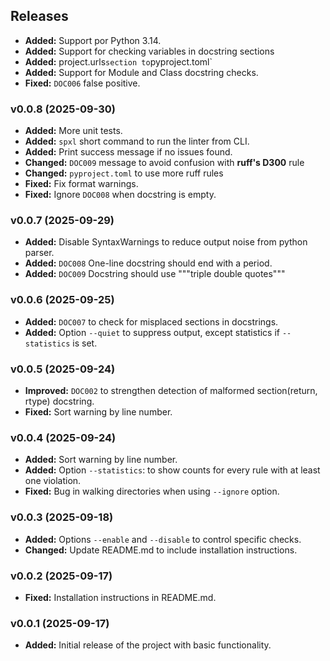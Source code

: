 ## Releases

- **Added:** Support por Python 3.14.
- **Added:** Support for checking variables in docstring sections
- **Added:** project.urls` section to `pyproject.toml` 
- **Added:** Support for Module and Class docstring checks.
- **Fixed:** `DOC006` false positive.

### v0.0.8 (2025-09-30)

- **Added:** More unit tests.
- **Added:** `spxl` short command to run the linter from CLI.
- **Added:** Print success message if no issues found.
- **Changed:** `DOC009` message to avoid confusion with **ruff's D300** rule
- **Changed:** `pyproject.toml` to use more ruff rules
- **Fixed:** Fix format warnings.
- **Fixed:** Ignore `DOC008` when docstring is empty.

### v0.0.7 (2025-09-29)

- **Added:** Disable SyntaxWarnings to reduce output noise from python parser.
- **Added:** `DOC008` One-line docstring should end with a period.
- **Added:** `DOC009` Docstring should use """triple double quotes"""

### v0.0.6 (2025-09-25)

- **Added:** `DOC007` to check for misplaced sections in docstrings.
- **Added:** Option `--quiet` to suppress output, except statistics if `--statistics` is set.

### v0.0.5 (2025-09-24)

- **Improved:** `DOC002` to strengthen detection of malformed section(return, rtype) docstring.
- **Fixed:** Sort warning by line number.

### v0.0.4 (2025-09-24)

- **Added:** Sort warning by line number.
- **Added:** Option `--statistics`: to show counts for every rule with at least one violation.
- **Fixed:** Bug in walking directories when using `--ignore` option.

### v0.0.3 (2025-09-18)

- **Added:** Options `--enable` and `--disable` to control specific checks.
- **Changed:** Update README.md to include installation instructions.

### v0.0.2 (2025-09-17)

- **Fixed:** Installation instructions in README.md.

### v0.0.1 (2025-09-17)

- **Added:** Initial release of the project with basic functionality.
